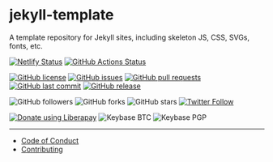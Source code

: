 # jekyll-template
A template repository for Jekyll sites, including skeleton JS, CSS, SVGs, fonts, etc.

[![Netlify Status](https://api.netlify.com/api/v1/badges/252539d1-4596-41e9-9d63-97a964822b25/deploy-status)](https://app.netlify.com/sites/infallible-galileo-ac41ee/deploys)
[![GitHub Actions Status](https://github.com/shgysk8zer0/static-template/workflows/Node%20CI/badge.svg)](https://github.com/shgysk8zer0/static-template/actions)

[![GitHub license](https://img.shields.io/github/license/shgysk8zer0/jekyll-template.svg)](https://github.com/shgysk8zer0/jekyll-template/blob/master/LICENSE)
[![GitHub issues](https://img.shields.io/github/issues/shgysk8zer0/jekyll-template.svg)](https://github.com/shgysk8zer0/jekyll-template/issues)
[![GitHub pull requests](https://img.shields.io/github/issues-pr/shgysk8zer0/jekyll-template.svg)](https://github.com/shgysk8zer0/jekyll-template/pulls)
[![GitHub last commit](https://img.shields.io/github/last-commit/shgysk8zer0/jekyll-template.svg)](https://github.com/shgysk8zer0/jekyll-template/commits/master)
[![GitHub release](https://img.shields.io/github/release/shgysk8zer0/jekyll-template.svg)](https://github.com/shgysk8zer0/jekyll-template/releases)

![GitHub followers](https://img.shields.io/github/followers/shgysk8zer0.svg?style=social)
![GitHub forks](https://img.shields.io/github/forks/shgysk8zer0/jekyll-template.svg?style=social)
![GitHub stars](https://img.shields.io/github/stars/shgysk8zer0/jekyll-template.svg?style=social)
[![Twitter Follow](https://img.shields.io/twitter/follow/shgysk8zer0.svg?style=social)](https://twitter.com/shgysk8zer0)

[![Donate using Liberapay](https://img.shields.io/liberapay/receives/shgysk8zer0.svg?logo=liberapay)](https://liberapay.com/shgysk8zer0/donate "Donate using Liberapay")
![Keybase BTC](https://img.shields.io/keybase/btc/shgysk8zer0.svg)
![Keybase PGP](https://img.shields.io/keybase/pgp/shgysk8zer0.svg)
- - - 

- [Code of Conduct](./.github/CODE_OF_CONDUCT.md)
- [Contributing](./.github/CONTRIBUTING.md)
<!-- - [Security Policy](./.github/SECURITY.md) -->
